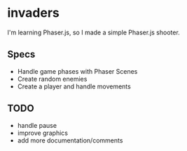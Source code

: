 # invaders

I'm learning Phaser.js, so I made a simple Phaser.js shooter.

## Specs

- Handle game phases with Phaser Scenes
- Create random enemies
- Create a player and handle movements

## TODO

- handle pause
- improve graphics
- add more documentation/comments